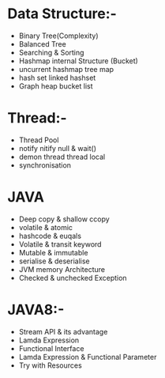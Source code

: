 # Data Structure:-
- Binary Tree(Complexity)
- Balanced Tree
- Searching & Sorting
- Hashmap internal Structure (Bucket)
- uncurrent hashmap tree map
- hash set linked hashset
- Graph heap bucket list
# Thread:-
- Thread Pool
- notify nitify null & wait()
- demon thread thread local
- synchronisation
# JAVA
- Deep copy & shallow ccopy
- volatile & atomic
- hashcode & euqals
- Volatile & transit keyword
- Mutable & immutable
- serialise & deserialise
- JVM memory Architecture
- Checked & unchecked Exception 
# JAVA8:-
- Stream API & its advantage
- Lamda Expression
- Functional Interface
- Lamda Expression & Functional Parameter
- Try with Resources
